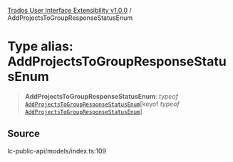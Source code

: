 [Trados User Interface Extensibility v1.0.0](../wiki/globals) / AddProjectsToGroupResponseStatusEnum

# Type alias: AddProjectsToGroupResponseStatusEnum

> **AddProjectsToGroupResponseStatusEnum**: *typeof* [`AddProjectsToGroupResponseStatusEnum`](../wiki/Variable.AddProjectsToGroupResponseStatusEnum)\[keyof *typeof* [`AddProjectsToGroupResponseStatusEnum`](../wiki/Variable.AddProjectsToGroupResponseStatusEnum)\]

## Source

lc-public-api/models/index.ts:109
